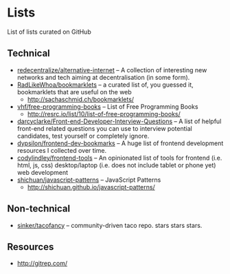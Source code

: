 # Lists

List of lists curated on GitHub

## Technical

* [redecentralize/alternative-internet](https://github.com/redecentralize/alternative-internet) – A collection of interesting new networks and tech aiming at decentralisation (in some form).
* [RadLikeWhoa/bookmarklets](https://github.com/RadLikeWhoa/bookmarklets) – a curated list of, you guessed it, bookmarklets that are useful on the web
  * http://sachaschmid.ch/bookmarklets/
* [vhf/free-programming-books](https://github.com/vhf/free-programming-books) – List of Free Programming Books 
  * http://resrc.io/list/10/list-of-free-programming-books/
* [darcyclarke/Front-end-Developer-Interview-Questions](https://github.com/darcyclarke/Front-end-Developer-Interview-Questions) – A list of helpful front-end related questions you can use to interview potential candidates, test yourself or completely ignore.
* [dypsilon/frontend-dev-bookmarks](https://github.com/dypsilon/frontend-dev-bookmarks) – A huge list of frontend development resources I collected over time.
* [codylindley/frontend-tools](https://github.com/codylindley/frontend-tools) – An opinionated list of tools for frontend (i.e. html, js, css) desktop/laptop (i.e. does not include tablet or phone yet) web development
* [shichuan/javascript-patterns](https://github.com/shichuan/javascript-patterns) – JavaScript Patterns
  * http://shichuan.github.io/javascript-patterns/

## Non-technical

* [sinker/tacofancy](https://github.com/sinker/tacofancy) – community-driven taco repo. stars stars stars.

## Resources

* http://gitrep.com/
